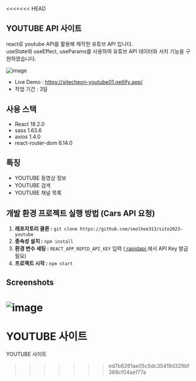 <<<<<<< HEAD
## YOUTUBE API 사이트
react로 youtube API를 활용해 제작한 유튜브 API 입니다.<br>
useState와 useEffect, useParams를 사용하여 유튜브 API 데이터와 서치 기능을 구현하였습니다.

![image](https://github.com/seolhee313/site2023-youtube/assets/125417882/d2e84aec-8ec4-4501-bd23-4bdfa9da6dd1)

- Live Demo : https://sitecheon-youtube01.netlify.app/
- 작업 기간 : 3일

## 사용 스택

- React 18.2.0
- sass 1.63.6 
- axios 1.4.0
- react-router-dom 6.14.0

## 특징

- YOUTUBE 동영상 정보
- YOUTUBE 검색
- YOUTUBE 채널 목록

## 개발 환경 프로젝트 실행 방법 (Cars API 요청)

1. **레포지토리 클론 :** `git clone https://github.com/seolhee313/site2023-youtube`
2. **종속성 설치 :** `npm install`
3. **환경 변수 세팅 :** `REACT_APP_REPID_API_KEY` 입력 ([ rapidapi ](https://rapidapi.com/hub)에서 API Key 발급 필요)
4. **프로젝트 시작 :** `npm start`

## Screenshots
![image](https://github.com/seolhee313/site2023-youtube/assets/125417882/61cc6c4e-dd29-4d92-8875-71817dc66c22)
=======
# YOUTUBE 사이트
YOUTUBE 사이트
>>>>>>> ed7b6261ae05c5dc35419d329bf368cf04aef77a
